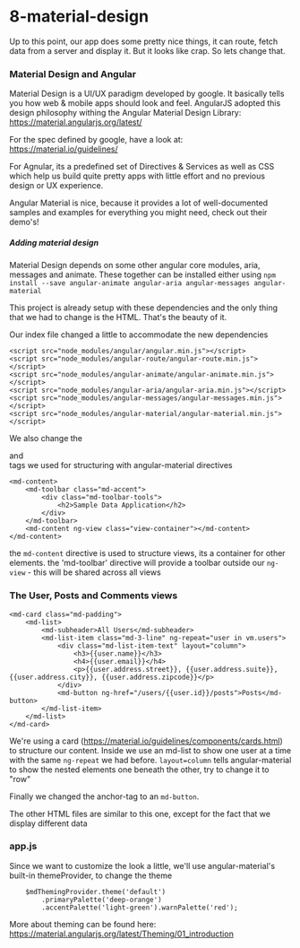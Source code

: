 # 8-material-design

Up to this point, our app does some pretty nice things, it can route, fetch data from a server and display it.
But it looks like crap. So lets change that.

### Material Design and Angular

Material Design is a UI/UX paradigm developed by google. It basically tells you how web & mobile apps should look and feel.
AngularJS adopted this design philosophy withing the Angular Material Design Library: https://material.angularjs.org/latest/

For the spec defined by google, have a look at: https://material.io/guidelines/

For Agnular, its a predefined set of Directives & Services as well as CSS which help us build quite pretty apps with little effort 
and no previous design or UX experience.

Angular Material is nice, because it provides a lot of well-documented samples and examples for everything you might need,
check out their demo's!

##### Adding material design

Material Design depends on some other angular core modules, aria, messages and animate. These together can be installed
either using `npm install --save angular-animate angular-aria angular-messages angular-material`

This project is already setup with these dependencies and the only thing that we had to change is the HTML. That's the beauty of it.

Our index file changed a little to accommodate the new dependencies

```
<script src="node_modules/angular/angular.min.js"></script>
<script src="node_modules/angular-route/angular-route.min.js"></script>
<script src="node_modules/angular-animate/angular-animate.min.js"></script>
<script src="node_modules/angular-aria/angular-aria.min.js"></script>
<script src="node_modules/angular-messages/angular-messages.min.js"></script>
<script src="node_modules/angular-material/angular-material.min.js"></script>

```

We also change the <section> and <div> tags we used for structuring with angular-material directives

```
<md-content>
    <md-toolbar class="md-accent">
        <div class="md-toolbar-tools">
            <h2>Sample Data Application</h2>
        </div>
    </md-toolbar>
    <md-content ng-view class="view-container"></md-content>
</md-content>
```

the `md-content` directive is used to structure views, its a container for other elements.
the 'md-toolbar' directive will provide a toolbar outside our `ng-view` - this will be shared across all views

### The User, Posts and Comments views


```
<md-card class="md-padding">
    <md-list>
        <md-subheader>All Users</md-subheader>
        <md-list-item class="md-3-line" ng-repeat="user in vm.users">
            <div class="md-list-item-text" layout="column">
                <h3>{{user.name}}</h3>
                <h4>{{user.email}}</h4>
                <p>{{user.address.street}}, {{user.address.suite}}, {{user.address.city}}, {{user.address.zipcode}}</p>
            </div>
            <md-button ng-href="/users/{{user.id}}/posts">Posts</md-button>
        </md-list-item>
    </md-list>
</md-card>
```

We're using a card (https://material.io/guidelines/components/cards.html) to structure our content.
Inside we use an md-list to show one user at a time with the same `ng-repeat` we had before.
`layout=column` tells angular-material to show the nested elements one beneath the other, try to change it to "row"

Finally we changed the anchor-tag to an `md-button`.

The other HTML files are similar to this one, except for the fact that we display different data

### app.js

Since we want to customize the look a little, we'll use angular-material's built-in themeProvider, to change the theme

```
    $mdThemingProvider.theme('default')
        .primaryPalette('deep-orange')
        .accentPalette('light-green').warnPalette('red');
```

More about theming can be found here: https://material.angularjs.org/latest/Theming/01_introduction